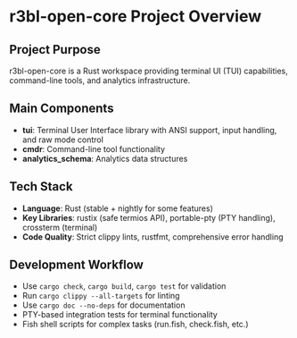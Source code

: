 # r3bl-open-core Project Overview

## Project Purpose
r3bl-open-core is a Rust workspace providing terminal UI (TUI) capabilities, command-line tools, and analytics infrastructure.

## Main Components
- **tui**: Terminal User Interface library with ANSI support, input handling, and raw mode control
- **cmdr**: Command-line tool functionality
- **analytics_schema**: Analytics data structures

## Tech Stack
- **Language**: Rust (stable + nightly for some features)
- **Key Libraries**: rustix (safe termios API), portable-pty (PTY handling), crossterm (terminal)
- **Code Quality**: Strict clippy lints, rustfmt, comprehensive error handling

## Development Workflow
- Use `cargo check`, `cargo build`, `cargo test` for validation
- Run `cargo clippy --all-targets` for linting
- Use `cargo doc --no-deps` for documentation
- PTY-based integration tests for terminal functionality
- Fish shell scripts for complex tasks (run.fish, check.fish, etc.)
